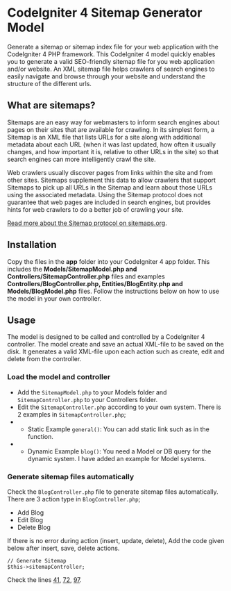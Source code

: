 # CodeIgniter 4 Sitemap Generator Model

Generate a sitemap or sitemap index file for your web application with the CodeIgniter 4 PHP framework.
This CodeIgniter 4 model quickly enables you to generate a valid SEO-friendly sitemap file for you web application and/or website. An XML sitemap file helps crawlers of search engines to easily navigate and browse through your website and understand the structure of the different urls.

## What are sitemaps?
Sitemaps are an easy way for webmasters to inform search engines about pages on their sites that are available for crawling. In its simplest form, a Sitemap is an XML file that lists URLs for a site along with additional metadata about each URL (when it was last updated, how often it usually changes, and how important it is, relative to other URLs in the site) so that search engines can more intelligently crawl the site.

Web crawlers usually discover pages from links within the site and from other sites. Sitemaps supplement this data to allow crawlers that support Sitemaps to pick up all URLs in the Sitemap and learn about those URLs using the associated metadata. Using the Sitemap protocol does not guarantee that web pages are included in search engines, but provides hints for web crawlers to do a better job of crawling your site.

[Read more about the Sitemap protocol on sitemaps.org](http://www.sitemaps.org/protocol.html).

## Installation
Copy the files in the **app** folder into your CodeIgniter 4 app folder. This includes the **Models/SitemapModel.php and Controllers/SitemapController.php** files and examples **Controllers/BlogController.php, Entities/BlogEntity.php and Models/BlogModel.php** files. Follow the instructions below on how to use the model in your own controller.

## Usage

The model is designed to be called and controlled by a CodeIgniter 4 controller. The model create and save an actual XML-file to be saved on the disk. It generates a valid XML-file upon each action such as create, edit and delete from the controller.

### Load the model and controller
- Add the `SitemapModel.php` to your Models folder and `SitemapController.php` to your Controllers folder.
- Edit the `SitemapController.php` according to your own system. There is 2 examples in `SitemapController.php`; 
- - Static Example `general()`:  You can add static link such as in the function.
- - Dynamic Example `blog()`: You need a Model or DB query for the dynamic system. I have added an example for Model systems.

### Generate sitemap files automatically
Check the `BlogController.php` file to generate sitemap files automatically. 
There are 3 action type in `BlogController.php`;
- Add Blog
- Edit Blog
- Delete Blog

If there is no error during action (insert, update, delete), Add the code given below after insert, save, delete actions.

```HTML+PHP
// Generate Sitemap
$this->sitemapController;
```

Check the lines [41](https://github.com/buraksahin59/CodeIgniter4-Sitemap-Generator/blob/efbeb14dc91eb4915ce6e50871315be339602b8f/App/Controllers/BlogController.php#L41), [72](https://github.com/buraksahin59/CodeIgniter4-Sitemap-Generator/blob/efbeb14dc91eb4915ce6e50871315be339602b8f/app/Controllers/BlogController.php#L72), [97](https://github.com/buraksahin59/CodeIgniter4-Sitemap-Generator/blob/efbeb14dc91eb4915ce6e50871315be339602b8f/App/Controllers/BlogController.php#L97).
